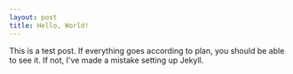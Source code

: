 ```yaml
---
layout: post
title: Hello, World!
---
```


This is a test post. If everything goes according to plan, you
should be able to see it. If not, I've made a mistake setting up
Jekyll.
